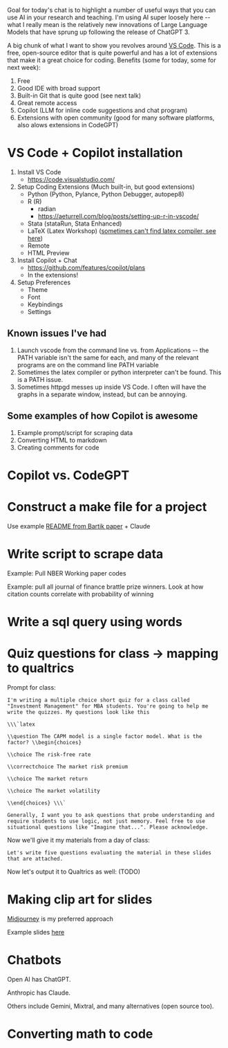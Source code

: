 

Goal for today's chat is to highlight a number of useful ways that you can use AI in your research and teaching. I'm using AI super loosely here -- what I really mean is the relatively new innovations of Large Language Models that have sprung up following the release of ChatGPT 3.

A big chunk of what I want to show you revolves around [VS Code](https://code.visualstudio.com/). This is a free, open-source editor that is quite powerful and has a lot of extensions that make it a great choice for coding. Benefits (some for today, some for next week):

1. Free
2. Good IDE with broad support
3. Built-in Git that is quite good (see next talk)
4. Great remote access
5. Copilot (LLM for inline code suggestions and chat program)
6. Extensions with open community (good for many software platforms, also alows extensions in CodeGPT)


# VS Code + Copilot installation
1. Install VS Code 
    - https://code.visualstudio.com/
2. Setup Coding Extensions (Much built-in, but good extensions)
    - Python (Python, Pylance, Python Debugger, autopep8)
    - R (R) 
        - radian
        - https://aeturrell.com/blog/posts/setting-up-r-in-vscode/
    - Stata (stataRun, Stata Enhanced)
    - LaTeX (Latex Workshop) ([sometimes can't find latex compiler, see here](https://vkuhlmann.com/latex/configuration/fixingVSCode#fixing-using-the-wizard))
    - Remote
    - HTML Preview
3. Install Copilot + Chat
    - https://github.com/features/copilot/plans
    - In the extensions!
4. Setup Preferences
    - Theme
    - Font
    - Keybindings
    - Settings

## Known issues I've had
1. Launch vscode from the command line vs. from Applications -- the PATH variable isn't the same for each, and many of the relevant programs are on the command line PATH variable
2. Sometimes the latex compiler or python interpreter can't be found. This is a PATH issue.
3. Sometimes httpgd messes up inside VS Code. I often will have the graphs in a separate window, instead, but can be annoying. 

## Some examples of how Copilot is awesome
1. Example prompt/script for scraping data
2. Converting HTML to markdown
3. Creating comments for code

# Copilot vs. CodeGPT


# Construct a make file for a project
Use example  [README  from Bartik paper](http://paulgp.github.io/files/README_bartik.pdf) + Claude

# Write script to scrape data 
Example: Pull NBER Working paper codes

Example: pull all journal of finance brattle prize winners. Look at how citation counts correlate with probability of winning

# Write a sql query using words

# Quiz questions for class -> mapping to qualtrics

Prompt for class:
```
I'm writing a multiple choice short quiz for a class called "Investment Management" for MBA students. You're going to help me write the quizzes. My questions look like this

\\\`latex

\\question The CAPM model is a single factor model. What is the factor? \\begin{choices}

\\choice The risk-free rate

\\correctchoice The market risk premium

\\choice The market return

\\choice The market volatility

\\end{choices} \\\`

Generally, I want you to ask questions that probe understanding and require students to use logic, not just memory. Feel free to use situational questions like "Imagine that...". Please acknowledge.
```

Now we'll give it my materials from a day of class:

```
Let's write five questions evaluating the material in these slides that are attached.
```

Now let's output it to Qualtrics as well: (TODO)

# Making clip art for slides

[Midjourney](https://discord.com/channels/1254821865805840495/1254821865805840498) is my preferred approach

Example slides [here](https://paulgp.github.io/presentations/saffran_lecture.pdf)

# Chatbots 

Open AI has ChatGPT.

Anthropic has Claude.

Others include Gemini, Mixtral, and many alternatives (open source too).

# Converting math to code

